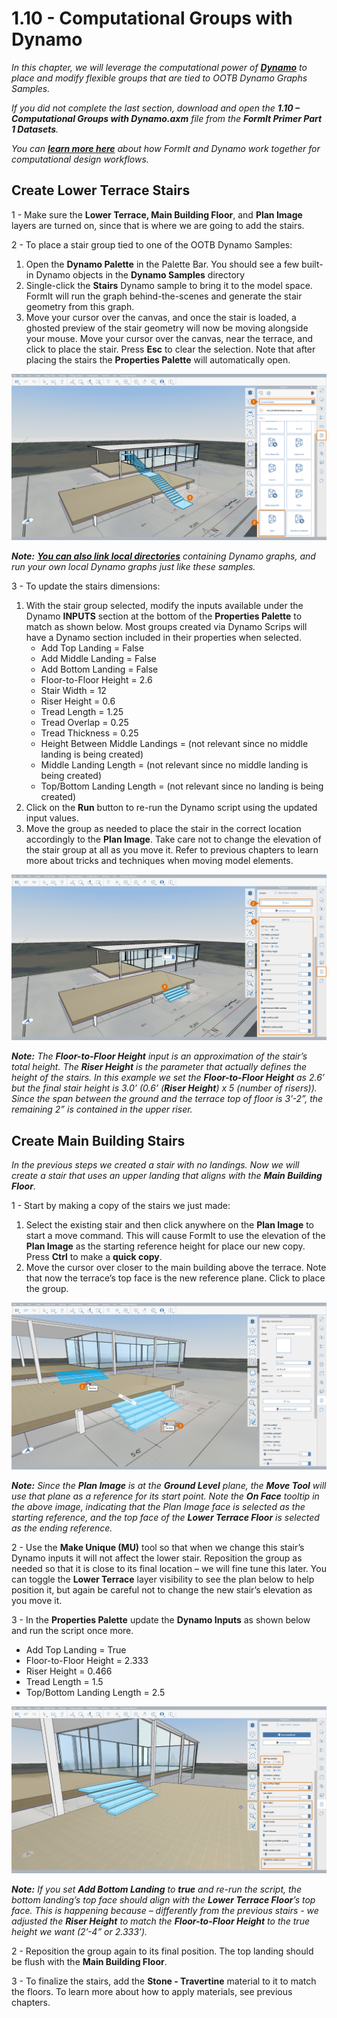 # 1.10 - Computational Groups with Dynamo

_In this chapter, we will leverage the computational power of_ [_**Dynamo**_](http://dynamobim.org/) _to place and modify flexible groups that are tied to OOTB Dynamo Graphs Samples._

_If you did not complete the last section, download and open the_ _**1.10 – Computational Groups with Dynamo.axm**_ _file from the_ _**FormIt Primer Part 1 Datasets**._

_You can_ [_**learn more here**_](http://formit.autodesk.com/page/formit-dynamo) _about how FormIt and Dynamo work together for computational design workflows._

## **Create Lower Terrace Stairs**

1 - Make sure the **Lower Terrace, Main Building Floor**, and **Plan Image** layers are turned on, since that is where we are going to add the stairs.

2 - To place a stair group tied to one of the OOTB Dynamo Samples:

1. Open the **Dynamo Palette** in the Palette Bar. You should see a few built-in Dynamo objects in the **Dynamo Samples** directory
2. Single-click the **Stairs** Dynamo sample to bring it to the model space. FormIt will run the graph behind-the-scenes and generate the stair geometry from this graph.
3. Move your cursor over the canvas, and once the stair is loaded, a ghosted preview of the stair geometry will now be moving alongside your mouse. Move your cursor over the canvas, near the terrace, and click to place the stair. Press **Esc** to clear the selection. Note that after placing the stairs the **Properties Palette** will automatically open.

![](../../.gitbook/assets/0%20%2815%29.png)

_**Note:**_ [_**You can also link local directories**_](https://formit.autodesk.com/page/formit-dynamo#dynamo-getting-started) _containing Dynamo graphs, and run your own local Dynamo graphs just like these samples._

3 - To update the stairs dimensions:

1. With the stair group selected, modify the inputs available under the Dynamo **INPUTS** section at the bottom of the **Properties Palette** to match as shown below. Most groups created via Dynamo Scrips will have a Dynamo section included in their properties when selected.
   * Add Top Landing = False
   * Add Middle Landing = False
   * Add Bottom Landing = False
   * Floor-to-Floor Height = 2.6
   * Stair Width = 12
   * Riser Height = 0.6
   * Tread Length = 1.25
   * Tread Overlap = 0.25
   * Tread Thickness = 0.25
   * Height Between Middle Landings = \(not relevant since no middle landing is being created\)
   * Middle Landing Length = \(not relevant since no middle landing is being created\)
   * Top/Bottom Landing Length = \(not relevant since no landing is being created\)
2. Click on the **Run** button to re-run the Dynamo script using the updated input values.
3. Move the group as needed to place the stair in the correct location accordingly to the **Plan Image**. Take care not to change the elevation of the stair group at all as you move it. Refer to previous chapters to learn more about tricks and techniques when moving model elements.

![](../../.gitbook/assets/1%20%2811%29.png)

_**‌Note:**_ _The_ _**Floor-to-Floor Height**_ _input is an approximation of the stair’s total height. The_ _**Riser Height**_ _is the parameter that actually defines the height of the stairs. In this example we set the_ _**Floor-to-Floor Height**_ _as 2.6’ but the final stair height is 3.0’ \(0.6’ \(**Riser Height**\) x 5 \(number of risers\)\). Since the span between the ground and the terrace top of floor is 3’-2”, the remaining 2” is contained in the upper riser._

## **Create Main Building Stairs**

_In the previous steps we created a stair with no landings. Now we will create a stair that uses an upper landing that aligns with the_ _**Main Building Floor**._

1 - Start by making a copy of the stairs we just made:

1. Select the existing stair and then click anywhere on the **Plan Image** to start a move command. This will cause FormIt to use the elevation of the **Plan Image** as the starting reference height for place our new copy. Press **Ctrl** to make a **quick copy**.
2. Move the cursor over closer to the main building above the terrace. Note that now the terrace’s top face is the new reference plane. Click to place the group.

![](../../.gitbook/assets/2%20%289%29.png)

_**Note:**_ _Since the_ _**Plan Image**_ _is at the_ _**Ground Level**_ _plane, the_ _**Move Tool**_ _will use that plane as a reference for its start point. Note the_ _**On Face**_ _tooltip in the above image, indicating that the Plan Image face is selected as the starting reference, and the top face of the_ _**Lower Terrace Floor**_ _is selected as the ending reference._

2 - Use the **Make Unique \(MU\)** tool so that when we change this stair’s Dynamo inputs it will not affect the lower stair. Reposition the group as needed so that it is close to its final location – we will fine tune this later. You can toggle the **Lower Terrace** layer visibility to see the plan below to help position it, but again be careful not to change the new stair’s elevation as you move it.

3 - In the **Properties Palette** update the **Dynamo Inputs** as shown below and run the script once more.

* Add Top Landing = True
* Floor-to-Floor Height = 2.333
* Riser Height = 0.466
* Tread Length = 1.5
* Top/Bottom Landing Length = 2.5

![](../../.gitbook/assets/3%20%281%29.jpeg)

_**Note:**_ _If you set_ _**Add Bottom Landing**_ _to_ _**true**_ _and re-run the script, the bottom landing’s top face should align with the_ _**Lower Terrace Floor**’s top face. This is happening because – differently from the previous stairs - we adjusted the_ _**Riser Height**_ _to match the_ _**Floor-to-Floor Height**_ _to the true height we want \(2’-4” or 2.333’\)._

2 - Reposition the group again to its final position. The top landing should be flush with the **Main Building Floor**.

3 - To finalize the stairs, add the **Stone - Travertine** material to it to match the floors. To learn more about how to apply materials, see previous chapters.


